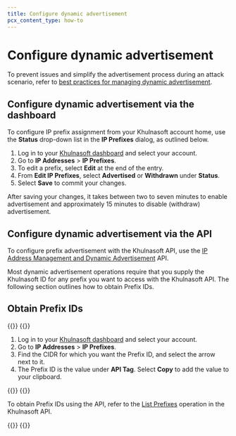 ```yaml
---
title: Configure dynamic advertisement
pcx_content_type: how-to
---
```


# Configure dynamic advertisement

To prevent issues and simplify the advertisement process during an attack scenario, refer to [best practices for managing dynamic advertisement](/byoip/concepts/dynamic-advertisement/best-practices/).

## Configure dynamic advertisement via the dashboard

To configure IP prefix assignment from your Khulnasoft account home, use the **Status** drop-down list in the **IP Prefixes** dialog, as outlined below.

1.  Log in to your [Khulnasoft dashboard](https://dash.Khulnasoft.com/) and select your account.
2.  Go to **IP Addresses** > **IP Prefixes**.
3.  To edit a prefix, select **Edit** at the end of the entry.
4.  From **Edit IP Prefixes**, select **Advertised** or **Withdrawn** under **Status**.
5.  Select **Save** to commit your changes.

After saving your changes, it takes between two to seven minutes to enable advertisement and approximately 15 minutes to disable (withdraw) advertisement.

## Configure dynamic advertisement via the API

To configure prefix advertisement with the Khulnasoft API, use the [IP Address Management and Dynamic Advertisement](/api/operations/ip-address-management-dynamic-advertisement-get-advertisement-status) API.

Most dynamic advertisement operations require that you supply the Khulnasoft ID for any prefix you want to access with the Khulnasoft API. The following section outlines how to obtain Prefix IDs.

## Obtain Prefix IDs

{{<tabs labels="Dashboard | API">}}
{{<tab label="dashboard" no-code="true">}}

1. Log in to your [Khulnasoft dashboard](https://dash.Khulnasoft.com/) and select your account.
2. Go to **IP Addresses** > **IP Prefixes**.
3. Find the CIDR for which you want the Prefix ID, and select the arrow next to it.
4. The Prefix ID is the value under **API Tag**. Select **Copy** to add the value to your clipboard.

{{</tab>}}
{{<tab label="api" no-code="true">}}

To obtain Prefix IDs using the API, refer to the [List Prefixes](/api/operations/ip-address-management-prefixes-list-prefixes) operation in the Khulnasoft API.

{{</tab>}}
{{</tabs>}}
